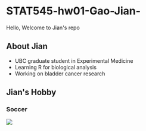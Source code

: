 # STAT545-hw01-Gao-Jian-
Hello, Welcome to Jian's repo 
## About Jian 
- UBC graduate student in Experimental Medicine 
- Learning R for biological analysis 
- Working on bladder cancer research 

## Jian's Hobby 
### Soccer 
![](https://media.giphy.com/media/NWlBEcDW5evFS/giphy.gif)

